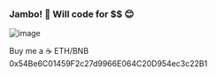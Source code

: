 ### Jambo! 👋 Will code for $$ 😊
![image](https://github.com/saadeghi/saadeghi/blob/master/dino.gif)

Buy me a ☕
  ETH/BNB 0x54Be6C01459F2c27d9966E064C20D954ec3c22B1
